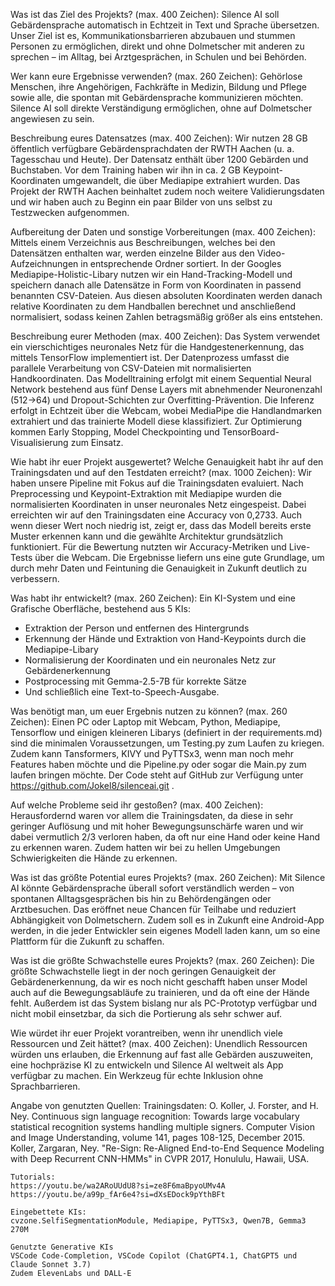 Was ist das Ziel des Projekts? (max. 400 Zeichen):
Silence AI soll Gebärdensprache automatisch in Echtzeit in Text und Sprache übersetzen. Unser Ziel ist es, Kommunikationsbarrieren abzubauen und stummen Personen zu ermöglichen, direkt und ohne Dolmetscher mit anderen zu sprechen – im Alltag, bei Arztgesprächen, in Schulen und bei Behörden. 

Wer kann eure Ergebnisse verwenden? (max. 260 Zeichen):
Gehörlose Menschen, ihre Angehörigen, Fachkräfte in Medizin, Bildung und Pflege sowie alle, die spontan mit Gebärdensprache kommunizieren möchten. Silence AI soll direkte Verständigung ermöglichen, ohne auf Dolmetscher angewiesen zu sein. 

Beschreibung eures Datensatzes (max. 400 Zeichen):
Wir nutzen 28 GB öffentlich verfügbare Gebärdensprachdaten der RWTH Aachen (u. a. Tagesschau und Heute). Der Datensatz enthält über 1200 Gebärden und Buchstaben. Vor dem Training haben wir ihn in ca. 2 GB Keypoint-Koordinaten umgewandelt, die über Mediapipe extrahiert wurden. Das Projekt der RWTH Aachen beinhaltet zudem noch weitere Validierungsdaten und wir haben auch zu Beginn ein paar Bilder von uns selbst zu Testzwecken aufgenommen. 

Aufbereitung der Daten und sonstige Vorbereitungen (max. 400 Zeichen):
Mittels einem Verzeichnis aus Beschreibungen, welches bei den Datensätzen enthalten war, werden einzelne Bilder aus den Video-Aufzeichnungen in entsprechende Ordner sortiert. In der Googles Mediapipe-Holistic-Libary nutzen wir ein Hand-Tracking-Modell und speichern danach alle Datensätze in Form von Koordinaten in passend benannten CSV-Dateien. Aus diesen absoluten Koordinaten werden danach relative Koordinaten zu dem Handballen berechnet und anschließend normalisiert, sodass keinen Zahlen betragsmäßig größer als eins entstehen. 

Beschreibung eurer Methoden (max. 400 Zeichen):
Das System verwendet ein vierschichtiges neuronales Netz für die Handgestenerkennung, das mittels TensorFlow implementiert ist. Der Datenprozess umfasst die parallele Verarbeitung von CSV-Dateien mit normalisierten Handkoordinaten. Das Modelltraining erfolgt mit einem Sequential Neural Network bestehend aus fünf Dense Layers mit abnehmender Neuronenzahl (512→64) und Dropout-Schichten zur Overfitting-Prävention. Die Inferenz erfolgt in Echtzeit über die Webcam, wobei MediaPipe die Handlandmarken extrahiert und das trainierte Modell diese klassifiziert. Zur Optimierung kommen Early Stopping, Model Checkpointing und TensorBoard-Visualisierung zum Einsatz. 

Wie habt ihr euer Projekt ausgewertet? Welche Genauigkeit habt ihr auf den Trainingsdaten und auf den Testdaten erreicht? (max. 1000 Zeichen):
Wir haben unsere Pipeline mit Fokus auf die Trainingsdaten evaluiert. Nach Preprocessing und Keypoint-Extraktion mit Mediapipe wurden die normalisierten Koordinaten in unser neuronales Netz eingespeist. Dabei erreichten wir auf den Trainingsdaten eine Accuracy von 0,2733. Auch wenn dieser Wert noch niedrig ist, zeigt er, dass das Modell bereits erste Muster erkennen kann und die gewählte Architektur grundsätzlich funktioniert. Für die Bewertung nutzten wir Accuracy-Metriken und Live-Tests über die Webcam. Die Ergebnisse liefern uns eine gute Grundlage, um durch mehr Daten und Feintuning die Genauigkeit in Zukunft deutlich zu verbessern. 

Was habt ihr entwickelt? (max. 260 Zeichen):
Ein KI-System und eine Grafische Oberfläche, bestehend aus 5 KIs:  
-   Extraktion der Person und entfernen des Hintergrunds 
-   Erkennung der Hände und Extraktion von Hand-Keypoints durch die Mediapipe-Libary 
-   Normalisierung der Koordinaten und ein neuronales Netz zur Gebärdenerkennung 
-   Postprocessing mit Gemma-2.5-7B für korrekte Sätze 
-   Und schließlich eine Text-to-Speech-Ausgabe. 

Was benötigt man, um euer Ergebnis nutzen zu können? (max. 260 Zeichen): 
Einen PC oder Laptop mit Webcam, Python, Mediapipe, Tensorflow und einigen kleineren Libarys (definiert in der requirements.md) sind die minimalen Voraussetzungen, um Testing.py zum Laufen zu kriegen. Zudem kann Tansformers, KIVY und PyTTSx3, wenn man noch mehr Features haben möchte und die Pipeline.py oder sogar die Main.py zum laufen bringen möchte. Der Code steht auf GitHub zur Verfügung unter https://github.com/Jokel8/silenceai.git . 

Auf welche Probleme seid ihr gestoßen? (max. 400 Zeichen):
Herausfordernd waren vor allem die Trainingsdaten, da diese in sehr geringer Auflösung und mit hoher Bewegungsunschärfe waren und wir dabei vermutlich 2/3 verloren haben, da oft nur eine Hand oder keine Hand zu erkennen waren. Zudem hatten wir bei zu hellen Umgebungen Schwierigkeiten die Hände zu erkennen. 

Was ist das größte Potential eures Projekts? (max. 260 Zeichen):
Mit Silence AI könnte Gebärdensprache überall sofort verständlich werden – von spontanen Alltagsgesprächen bis hin zu Behördengängen oder Arztbesuchen. Das eröffnet neue Chancen für Teilhabe und reduziert Abhängigkeit von Dolmetschern. Zudem soll es in Zukunft eine Android-App werden, in die jeder Entwickler sein eigenes Modell laden kann, um so eine Plattform für die Zukunft zu schaffen. 

Was ist die größte Schwachstelle eures Projekts? (max. 260 Zeichen):
Die größte Schwachstelle liegt in der noch geringen Genauigkeit der Gebärdenerkennung, da wir es noch nicht geschafft haben unser Model auch auf die Bewegungsabläufe zu trainieren, und da oft eine der Hände fehlt. Außerdem ist das System bislang nur als PC-Prototyp verfügbar und nicht mobil einsetzbar, da sich die Portierung als sehr schwer auf. 

Wie würdet ihr euer Projekt vorantreiben, wenn ihr unendlich viele Ressourcen und Zeit hättet? (max. 400 Zeichen):
Unendlich Ressourcen würden uns erlauben, die Erkennung auf fast alle Gebärden auszuweiten, eine hochpräzise KI zu entwickeln und Silence AI weltweit als App verfügbar zu machen. Ein Werkzeug für echte Inklusion ohne Sprachbarrieren.

Angabe von genutzten Quellen:
    Trainingsdaten:
    O. Koller, J. Forster, and H. Ney. Continuous sign language recognition: Towards large vocabulary statistical recognition systems handling multiple signers. Computer Vision and Image Understanding, volume 141, pages 108-125, December 2015.
    Koller, Zargaran, Ney. "Re-Sign: Re-Aligned End-to-End Sequence Modeling with Deep Recurrent CNN-HMMs" in CVPR 2017, Honululu, Hawaii, USA.

    Tutorials:
    https://youtu.be/wa2ARoUUdU8?si=ze8F6maBpyoUMv4A
    https://youtu.be/a99p_fAr6e4?si=dXsEDock9pYthBFt

    Eingebettete KIs:
    cvzone.SelfiSegmentationModule, Mediapipe, PyTTSx3, Qwen7B, Gemma3 270M

    Genutzte Generative KIs
    VSCode Code-Completion, VSCode Copilot (ChatGPT4.1, ChatGPT5 und Claude Sonnet 3.7)
    Zudem ElevenLabs und DALL-E